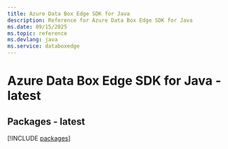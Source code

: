 ```yaml
---
title: Azure Data Box Edge SDK for Java
description: Reference for Azure Data Box Edge SDK for Java
ms.date: 09/15/2025
ms.topic: reference
ms.devlang: java
ms.service: databoxedge
---
```

# Azure Data Box Edge SDK for Java - latest
## Packages - latest
[!INCLUDE [packages](data-box-edge-index.md)]
